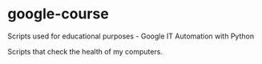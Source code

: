 # google-course
Scripts used for educational purposes - Google IT Automation with Python

Scripts that check the health of my computers.
